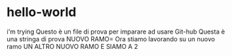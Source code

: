 # hello-world
i'm trying
Questo è un file di prova per imparare ad usare Git-hub
Questa è una stringa di prova
NUOVO RAMO= Ora stiamo lavorando su un nuovo ramo
UN ALTRO NUOVO RAMO E SIAMO A 2
